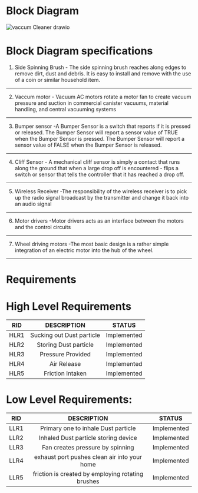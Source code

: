 # Block Diagram
![vaccum Cleaner drawio](https://user-images.githubusercontent.com/98816316/154833425-e195a4ff-a4b9-48fb-af87-098beb672ec9.png)
# Block Diagram specifications 
1. Side Spinning Brush - The side spinning brush reaches along edges to remove dirt, dust and debris. It is easy to install and remove with the use of a coin or similar household item.
------------------------------------------------------------------------
2. Vaccum motor - Vacuum AC motors rotate a motor fan to create vacuum pressure and suction in commercial canister vacuums, material handling, and central vacuuming systems
---------------------------------------------------------------------
3. Bumper sensor -A Bumper Sensor is a switch that reports if it is pressed or released. The Bumper Sensor will report a sensor value of TRUE when the Bumper Sensor is pressed. The Bumper Sensor will report a sensor value of FALSE when the Bumper Sensor is released.
-----------------------------------------------------------------------
4. Cliff Sensor - A mechanical cliff sensor is simply a contact that runs along the ground that when a large drop off is encountered - flips a switch or sensor that tells the controller that it has reached a drop off.
------------------------------------------------------------------------
5. Wireless Receiver -The responsibility of the wireless receiver is to pick up the radio signal broadcast by the transmitter and change it back into an audio signal
------------------------------------------------------------------------
6. Motor drivers -Motor drivers acts as an interface between the motors and the control circuits
----------------------------------------------------------------------
7. Wheel driving motors -The most basic design is a rather simple integration of an electric motor into the hub of the wheel. 
---------------------------------------------------------------------- 
# Requirements
# High Level Requirements
| RID | DESCRIPTION | STATUS |
|:--:|:--------:|:----:|
|HLR1|Sucking out Dust particle|Implemented|
|HLR2|Storing Dust particle|Implemented|
|HLR3|Pressure Provided|Implemented|
|HLR4|Air Release|Implemented|
|HLR5|Friction Intaken|Implemented|

# Low Level Requirements:
| RID | DESCRIPTION | STATUS |
|:--:|:--------:|:----:|
|LLR1|Primary one to inhale Dust particle|Implemented|
|LLR2|Inhaled Dust particle storing device|Implemented|
|LLR3|Fan creates pressure by spinning|Implemented|
|LLR4|exhaust port pushes clean air into your home|Implemented|
|LLR5|friction is created by employing rotating brushes|Implemented| 
